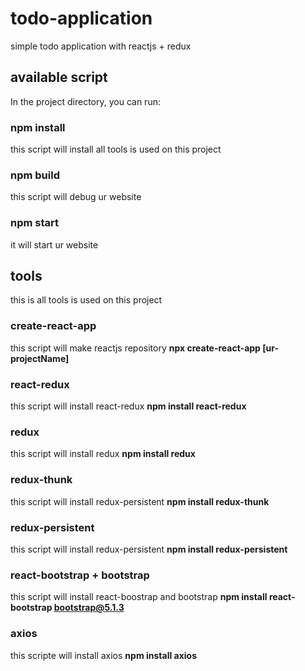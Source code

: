 # todo-application
simple todo application with reactjs + redux

## available script
In the project directory, you can run:

### npm install
this script will install all tools is used on this project

### npm build
this script will debug ur website

### npm start
it will start ur website

## tools 
this is all tools is used on this project
### create-react-app
this script will make reactjs repository **npx create-react-app [ur-projectName]**

### react-redux
this script will install react-redux **npm install react-redux**

### redux
this script will install redux **npm install redux**

### redux-thunk
this script will install redux-persistent **npm install redux-thunk**

### redux-persistent
this script will install redux-persistent **npm install redux-persistent**

### react-bootstrap + bootstrap
this script will install react-boostrap and bootstrap **npm install react-bootstrap bootstrap@5.1.3**

### axios
this scripte will install axios **npm install axios**
